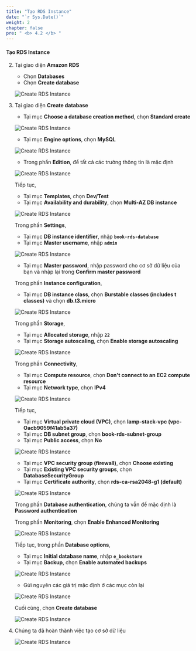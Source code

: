 ```yaml
---
title: "Tạo RDS Instance"
date: "`r Sys.Date()`"
weight: 2
chapter: false
pre: " <b> 4.2 </b> "
---
```


#### Tạo RDS Instance

2. Tại giao diện **Amazon RDS**

   - Chọn **Databases**
   - Chọn **Create database**

   ![Create RDS Instance](/workshop1-FCJ2024/images/4-DeployRDSAndS3/4.2-RDSIntance/0001-createrdsintance.png?featherlight=false&width=90pc)

3. Tại giao diện **Create database**

   - Tại mục **Choose a database creation method**, chọn **Standard create**

   ![Create RDS Instance](/workshop1-FCJ2024/images/4-DeployRDSAndS3/4.2-RDSIntance/0002-createrdsintance.png?featherlight=false&width=90pc)

   - Tại mục **Engine options**, chọn **MySQL**

   ![Create RDS Instance](/workshop1-FCJ2024/images/4-DeployRDSAndS3/4.2-RDSIntance/0003-createrdsintance.png?featherlight=false&width=90pc)

   - Trong phần **Edition**, để tất cả các trường thông tin là mặc định

   ![Create RDS Instance](/workshop1-FCJ2024/images/4-DeployRDSAndS3/4.2-RDSIntance/0004-createrdsintance.png?featherlight=false&width=90pc)

   Tiếp tục,

   - Tại mục **Templates**, chọn **Dev/Test**
   - Tại mục **Availability and durability**, chọn **Multi-AZ DB instance**

   ![Create RDS Instance](/workshop1-FCJ2024/images/4-DeployRDSAndS3/4.2-RDSIntance/0005-createrdsintance.png?featherlight=false&width=90pc)

   Trong phần **Settings**,

   - Tại mục **DB instance identifier**, nhập **`book-rds-database`**
   - Tại mục **Master username**, nhập **`admin`**

   ![Create RDS Instance](/workshop1-FCJ2024/images/4-DeployRDSAndS3/4.2-RDSIntance/0006-createrdsintance.png?featherlight=false&width=90pc)

   - Tại mục **Master password**, nhập password cho cơ sở dữ liệu của bạn và nhập lại trong **Confirm master password**

   Trong phần **Instance configuration**,

   - Tại mục **DB instance class**, chọn **Burstable classes (includes t classes)** và chọn **db.t3.micro**

   ![Create RDS Instance](/workshop1-FCJ2024/images/4-DeployRDSAndS3/4.2-RDSIntance/0007-createrdsintance.png?featherlight=false&width=90pc)

   Trong phần **Storage**,

   - Tại mục **Allocated storage**, nhập **`22`**
   - Tại mục **Storage autoscaling**, chọn **Enable storage autoscaling**

   ![Create RDS Instance](/workshop1-FCJ2024/images/4-DeployRDSAndS3/4.2-RDSIntance/0008-createrdsintance.png?featherlight=false&width=90pc)

   Trong phần **Connectivity**,

   - Tại mục **Compute resource**, chọn **Don't connect to an EC2 compute resource**
   - Tại mục **Network type**, chọn **IPv4**

   ![Create RDS Instance](/workshop1-FCJ2024/images/4-DeployRDSAndS3/4.2-RDSIntance/0009-createrdsintance.png?featherlight=false&width=90pc)

   Tiếp tục,

   - Tại mục **Virtual private cloud (VPC)**, chọn **lamp-stack-vpc (vpc-Oacb9059f41ab5a37)**
   - Tại mục **DB subnet group**, chọn **book-rds-subnet-group**
   - Tại mục **Public access**, chọn **No**

   ![Create RDS Instance](/workshop1-FCJ2024/images/4-DeployRDSAndS3/4.2-RDSIntance/0010-createrdsintance.png?featherlight=false&width=90pc)

   - Tại mục **VPC security group (firewall)**, chọn **Choose existing**
   - Tại mục **Existing VPC security groups**, chọn **DatabaseSecurityGroup**
   - Tại mục **Certificate authority**, chọn **rds-ca-rsa2048-g1 (default)**

   ![Create RDS Instance](/workshop1-FCJ2024/images/4-DeployRDSAndS3/4.2-RDSIntance/0011-createrdsintance.png?featherlight=false&width=90pc)

   Trong phần **Database authentication**, chúng ta vẫn để mặc định là **Password authentication**

   Trong phần **Monitoring**, chọn **Enable Enhanced Monitoring**

   ![Create RDS Instance](/workshop1-FCJ2024/images/4-DeployRDSAndS3/4.2-RDSIntance/0012-createrdsintance.png?featherlight=false&width=90pc)

   Tiếp tục, trong phần **Database options**,

   - Tại mục **Initial database name**, nhập **`e_bookstore`**
   - Tại mục **Backup**, chọn **Enable automated backups**

   ![Create RDS Instance](/workshop1-FCJ2024/images/4-DeployRDSAndS3/4.2-RDSIntance/0013-createrdsintance.png?featherlight=false&width=90pc)

   - Gửi nguyên các giá trị mặc định ở các mục còn lại

   ![Create RDS Instance](/workshop1-FCJ2024/images/4-DeployRDSAndS3/4.2-RDSIntance/0014-createrdsintance.png?featherlight=false&width=90pc)

   Cuối cùng, chọn **Create database**

   ![Create RDS Instance](/workshop1-FCJ2024/images/4-DeployRDSAndS3/4.2-RDSIntance/0015-createrdsintance.png?featherlight=false&width=90pc)

4. Chúng ta đã hoàn thành việc tạo cơ sở dữ liệu

   ![Create RDS Instance](/workshop1-FCJ2024/images/4-DeployRDSAndS3/4.2-RDSIntance/0016-createrdsintance.png?featherlight=false&width=90pc)
